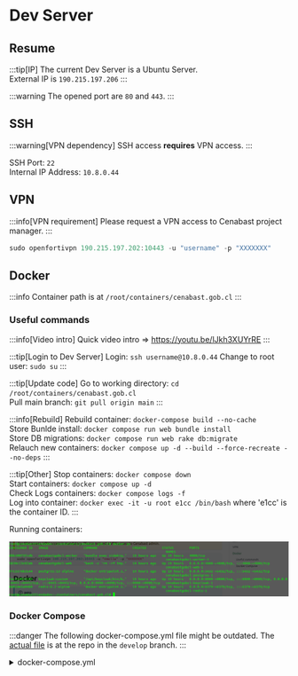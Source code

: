 # Dev Server

## Resume

:::tip[IP]
The current Dev Server is a Ubuntu Server.\
External IP is `190.215.197.206`
:::

:::warning
The opened port are `80` and `443`.
:::

## SSH 

:::warning[VPN dependency]
SSH access **requires** VPN access.
:::

SSH Port: `22`\
Internal IP Address: `10.8.0.44`


## VPN

:::info[VPN requirement]
Please request a VPN access to Cenabast project manager.
:::

```jsx
sudo openfortivpn 190.215.197.202:10443 -u "username" -p "XXXXXXX"
```

## Docker

:::info
Container path is at `/root/containers/cenabast.gob.cl`
:::

### Useful commands

:::info[Video intro]
Quick video intro => https://youtu.be/lJkh3XUYrRE
:::

:::tip[Login to Dev Server]
Login: `ssh username@10.8.0.44`
Change to root user: `sudo su`
:::

:::tip[Update code]
Go to working directory: `cd /root/containers/cenabast.gob.cl`\
Pull main branch: `git pull origin main`
:::

:::info[Rebuild]
Rebuild container: `docker-compose build --no-cache`\
Store Bunlde install: `docker compose run web bundle install`\
Store DB migrations: `docker compose run web rake db:migrate`\
Relauch new containers: `docker compose up -d --build --force-recreate --no-deps`
:::

:::tip[Other]
Stop containers: `docker compose down`\
Start containers: `docker compose up -d`\
Check Logs containers: `docker compose logs -f`\
Log into container: `docker exec -it -u root e1cc /bin/bash` where 'e1cc' is the container ID.
:::

Running containers:

![runningcontainers](/img/2023-12-20_13-09.png)

### Docker Compose

:::danger
The following docker-compose.yml file might be outdated. The [actual file](https://github.com/Departamento-TI/cenabast-tienda/blob/develop/docker-compose.yml) is at the repo in the `develop` branch.
:::

<details>
  <summary>docker-compose.yml</summary>
  <div>
    <div>
    ```jsx
version: '3.7'
services:
  postgres:
    image: postgres:15-alpine
    environment:
      POSTGRES_USER: "cenabast"
      POSTGRES_PASSWORD: "yourpassword"
    ports:
      - "127.0.0.1:5432:5432"
    volumes:
      - 'postgres:/var/lib/postgresql/data'

  redis:
    image: redis:6.2-alpine
    ports:
      - "6379:6379"
    volumes:
      - 'redis:/data'

  web:
    depends_on:
      - 'postgres'
      - 'redis'
      - 'opensearch'
    build:
      context: .
      dockerfile: Dockerfile.development
    command: bash -c "rm -rf tmp/pids/server.pid && yarn install && yarn build && bundle exec rails s -b 0.0.0.0 -p 4000"
    ports:
      - '${DOCKER_HOST_WEB_PORT:-4000}:4000'
    volumes:
      - 'bundle_cache:/bundle'
      - '.:/app'
      - .env:/app/.env
    stdin_open: true
    tty: true
    environment:
      REDIS_URL: redis://redis:6379/0
      DB_HOST: postgres
      DB_PORT: 5432
      DISABLE_SPRING: 1

  worker:
    depends_on:
      - 'postgres'
      - 'redis'
      - 'opensearch'
    build:
      context: .
      dockerfile: Dockerfile.development
    command: bundle exec sidekiq -C config/sidekiq.yml
    volumes:
      - 'bundle_cache:/bundle'
      - '.:/app'
      - .env:/app/.env
    tty: true
    environment:
      REDIS_URL: redis://redis:6379/0
      DB_HOST: postgres
      DB_PORT: 5432
      DISABLE_SPRING: 1

  opensearch:
    image: opensearchproject/opensearch:2
    container_name: opensearch
    environment:
      discovery.type: single-node
      node.name: opensearch
      # Disables Security plugin
      DISABLE_SECURITY_PLUGIN: 'true'
      OPENSEARCH_JAVA_OPTS: "-Xms512m -Xmx512m"
    volumes:
      - opensearch-data:/usr/share/opensearch/data
    ports:
      - 9200:9200
      - 9600:9600

  opensearch-dashboards:
    image: opensearchproject/opensearch-dashboards:2
    container_name: opensearch-dashboards
    ports:
      - 5601:5601
    expose:
      - "5601"
    environment:
      # Disables security dashboards plugin in OpenSearch Dashboards
      DISABLE_SECURITY_DASHBOARDS_PLUGIN: 'true'
      OPENSEARCH_HOSTS: '["http://opensearch:9200"]'
    depends_on:
      - opensearch
  
  keycloak:
    build:
      context: .
      dockerfile: Dockerfile.keycloak
    image: keycloak:custom
    environment:
      KEYCLOAK_DATABASE_HOST: postgres
      KEYCLOAK_DATABASE_NAME: keycloak
      KEYCLOAK_DATABASE_USER: cenabast 
      KEYCLOAK_DATABASE_PASSWORD: yourpassword 
      KEYCLOAK_ADMIN: admin
      KEYCLOAK_ADMIN_PASSWORD: owwIZLI#6m65
      KEYCLOAK_HOSTNAME_ADMIN_URL: https://login-dev.cenabast.gob.cl/
      KEYCLOAK_HOSTNAME_URL: https://login-dev.cenabast.gob.cl/
      KEYCLOAK_PROXY: edge
    ports:
      - "8080:8080"
      - "8443:8443"
      - "9990:9990"
    command: ["start", "--https-key-store-file=/opt/keycloak/conf/server.keystore", "--https-key-store-password=pa55w0rd", "--optimized", "--db-url=jdbc:postgresql://postgres/keycloak", "--db-username=cenabast", "--db-password=yourpassword", "--proxy=edge", "--hostname-strict=false", "--hostname=login-dev.cenabast.gob.cl"]

volumes:
  postgres:
  opensearch-data:
  redis:
  bundle_cache:
    ```
    </div>
    
  </div>
</details>